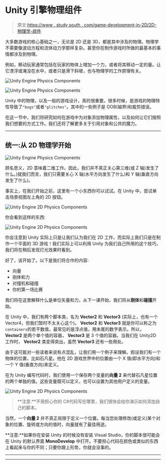 # Unity 引擎物理组件

> 原文:[https://www . study south . com/game-development-in-2D/2D-物理学-组件](https://www.studytonight.com/game-development-in-2D/2D-physics-components)

大多数游戏的核心基础之一，无论是 2D 还是 3D，都是其中涉及的物理。物理学不需要像波动方程和流体动力学那样复杂。甚至你在制作游戏时所做的最基本的事情都涉及到物理。

例如，移动玩家通常包括在玩家的物体上增加一个力，或者将其移动一定的量。让它漂浮或淹没在水中，或者只是滑下斜坡，也与物理学的工作原理有关。

![Unity Engine Physics Components](../Images/8b6673e8d27f18e434e5248d7ed9f033.png)

![Unity Engine Physics Components](../Images/ee7d8ae5332043af9f7aea1f3a70a733.png)

Unity 中的物理，以及一般的游戏设计，真的很重要。很多时候，是游戏的物理特性导致了`"bugs"`或者`"glitches"`。其中的一些例子是 OOB(越界)和裁剪错误。

在这一节中，我们将研究如何在游戏中为对象添加物理属性，以及如何让它们按照我们想要的方式工作。我们还将了解更多关于引用对象和公共的魔力。

* * *

## 统一:从 2D 物理学开始

![Unity Engine Physics Components](../Images/651d2d2bbf6f35d06e85ab9d45f36f68.png)

顾名思义，2D 意味着二维工作。因此，我们并不真正关心第三维(或 Z 轴)发生了什么。)就我们而言，我们只需要关心 X 轴(水平方向发生了什么)和 Y 轴(垂直方向发生了什么)。

事实上，在我们开始之前，这里有一个小东西你可以试试。在 Unity 中，尝试单击场景视图左上角的 2D 按钮。

![Unity Engine 2D Physics Components](../Images/c739de5be7eb1a66545c3f94d62af8ed.png)

你会看到这样的东西:

![Unity Engine 2D Physics Components](../Images/ff1ed86e44d195acb6b4857f0a199e35.png)

你会注意到 Unity 实际上只是让我们认为我们在 2D 工作，而实际上我们只是在制作一个平面的 3D 游戏！我们实际上可以利用 Unity 为我们自己所用的这个技巧，我们将在稍后发现灯光效果时看到。

好了，该开始了。以下是我们将合作的内容:

*   向量
*   刚体和力
*   对撞机和碰撞
*   你的第一场比赛

我们将在这里解释什么是单位矢量和力，从下一课开始，我们将从**刚体**和**碰撞**开始。

在 Unity 中，我们有两个脚本类，名为 **Vector2** 和 **Vector3** (实际上，也有一个 Vector4，但我们暂时不太关心这个)。 **Vector2** 和 **Vector3** 就是你可以称之为`containers`的若干数值，最常见的是浮点值，用末尾的数字表示。所以， **Vector2** 是两个单个值的容器， **Vector3** 是 3 个值的容器。当我们在 Unity2D 工作时， **Vector2** 类变得突出，虽然 **Vector3** 还有一些用处。

由于这可能对一些读者来说有点混乱，让我们用一个例子来理解。假设我们有一个物体的位置，比如石凡星。他在 2D 游戏世界中的位置由一个 X 值(即水平方向)和一个 Y 值(垂直方向)来定义。

在为 Unity 编写代码时，我们使用一个保存两个变量的**向量 2** 来代替石凡星位置的两个单独的值。这些变量既可以定义，也可以设置为其他用户定义的变量。

![Unity Engine 2D Physics Components](../Images/a666fee0b1a0e8c1e232233ca94ec135.png)

> **注意:**不用担心你的 C#代码写在哪里，我们很快会给你演示如何添加自己的脚本。

当然，一个**向量 2** 并不真正局限于定义一个位置。每当您处理修改(或定义)某个对象的位置、旋转或方向的值时，向量就有了最佳用途。

**注意:**如果你在安装 Unity 的时候没有安装 Visual Studio，你的脚本很可能会在 Unity 的默认界面 **MonoDevelop** 中打开。不要担心代码在颜色或类似的东西上看起来与你的不同；只要你跟上形势，你就会没事的。

* * *

* * *